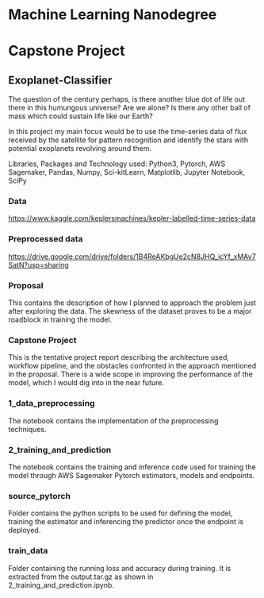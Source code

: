 # Machine Learning Nanodegree
# Capstone Project
## Exoplanet-Classifier

The question of the century perhaps, is there another blue dot of life out there in this humungous universe? Are we alone? 
Is there any other ball of mass which could sustain life like our Earth? 

In this project my main focus would be to use the time-series data of flux received by the satellite for pattern recognition and identify the stars with potential exoplanets revolving around them. 

Libraries, Packages and Technology used:
Python3, Pytorch, AWS Sagemaker, Pandas, Numpy, Sci-kitLearn, Matplotlib, Jupyter Notebook, SciPy

### Data

https://www.kaggle.com/keplersmachines/kepler-labelled-time-series-data

### Preprocessed data

https://drive.google.com/drive/folders/1B4ReAKbgUe2cN8JHQ_icYf_xMAv7SatN?usp=sharing

### Proposal

This contains the description of how I planned to approach the problem just after exploring the data. The skewness of the dataset proves to be a major roadblock in training the model.

### Capstone Project

This is the tentative project report describing the architecture used, workflow pipeline, and the obstacles confronted in the approach mentioned in the proposal. There is a wide scope in improving the performance of the model, which I would dig into in the near future.

### 1_data_preprocessing

The notebook contains the implementation of the preprocessing techniques.

### 2_training_and_prediction

The notebook contains the training and inference code used for training the model through AWS Sagemaker Pytorch estimators, models and endpoints.

### source_pytorch

Folder contains the python scripts to be used for defining the model, training the estimator and inferencing the predictor once the endpoint is deployed.

### train_data

Folder containing the running loss and accuracy during training. It is extracted from the output.tar.gz as shown in 2_training_and_prediction.ipynb.



